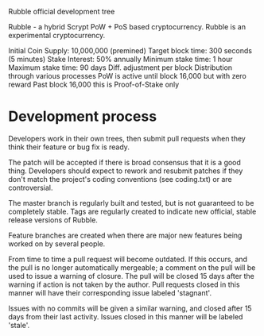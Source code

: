
Rubble official development tree

Rubble - a hybrid Scrypt PoW + PoS based cryptocurrency.
Rubble is an experimental cryptocurrency.

Initial Coin Supply: 10,000,000 (premined)
Target block time: 300 seconds (5 minutes)
Stake Interest: 50% annually
Minimum stake time: 1 hour
Maximum stake time: 90 days
Diff. adjustment per block
Distribution through various processes
PoW is active until block 16,000 but with zero reward
Past block 16,000 this is Proof-of-Stake only

Development process
===========================

Developers work in their own trees, then submit pull requests when
they think their feature or bug fix is ready.

The patch will be accepted if there is broad consensus that it is a
good thing.  Developers should expect to rework and resubmit patches
if they don't match the project's coding conventions (see coding.txt)
or are controversial.

The master branch is regularly built and tested, but is not guaranteed
to be completely stable. Tags are regularly created to indicate new
official, stable release versions of Rubble.

Feature branches are created when there are major new features being
worked on by several people.

From time to time a pull request will become outdated. If this occurs, and
the pull is no longer automatically mergeable; a comment on the pull will
be used to issue a warning of closure. The pull will be closed 15 days
after the warning if action is not taken by the author. Pull requests closed
in this manner will have their corresponding issue labeled 'stagnant'.

Issues with no commits will be given a similar warning, and closed after
15 days from their last activity. Issues closed in this manner will be 
labeled 'stale'.
